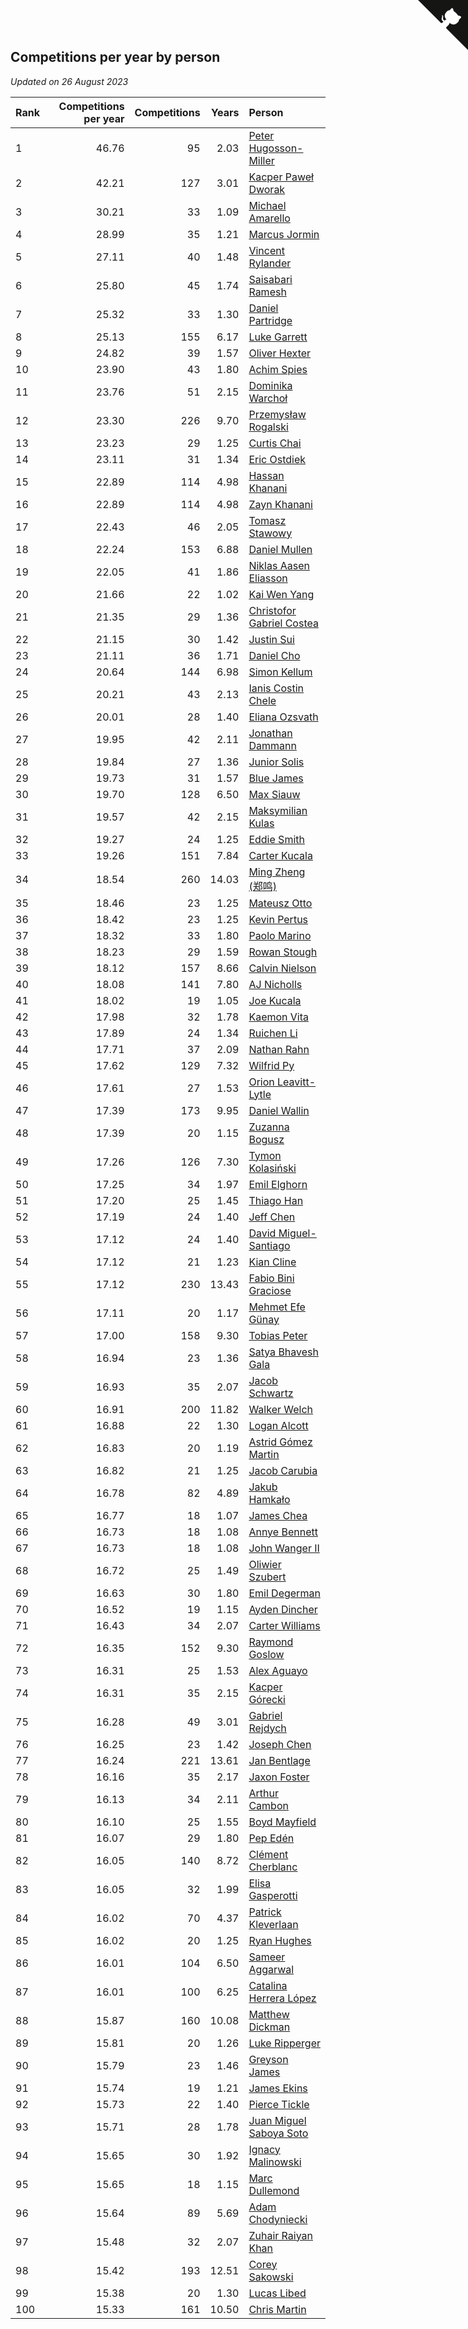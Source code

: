 ## Competitions per year by person

*Updated on 26 August 2023*

| Rank | Competitions per year | Competitions | Years | Person |
| :--- | ---: | ---: | ---: | :--- |
| 1 | 46.76 | 95 | 2.03 | [Peter Hugosson-Miller](https://www.worldcubeassociation.org/persons/2021HUGO01) |
| 2 | 42.21 | 127 | 3.01 | [Kacper Paweł Dworak](https://www.worldcubeassociation.org/persons/2020DWOR01) |
| 3 | 30.21 | 33 | 1.09 | [Michael Amarello](https://www.worldcubeassociation.org/persons/2022AMAR09) |
| 4 | 28.99 | 35 | 1.21 | [Marcus Jormin](https://www.worldcubeassociation.org/persons/2022JORM01) |
| 5 | 27.11 | 40 | 1.48 | [Vincent Rylander](https://www.worldcubeassociation.org/persons/2022RYLA01) |
| 6 | 25.80 | 45 | 1.74 | [Saisabari Ramesh](https://www.worldcubeassociation.org/persons/2021RAME01) |
| 7 | 25.32 | 33 | 1.30 | [Daniel Partridge](https://www.worldcubeassociation.org/persons/2022PART02) |
| 8 | 25.13 | 155 | 6.17 | [Luke Garrett](https://www.worldcubeassociation.org/persons/2017GARR05) |
| 9 | 24.82 | 39 | 1.57 | [Oliver Hexter](https://www.worldcubeassociation.org/persons/2022HEXT01) |
| 10 | 23.90 | 43 | 1.80 | [Achim Spies](https://www.worldcubeassociation.org/persons/2021SPIE01) |
| 11 | 23.76 | 51 | 2.15 | [Dominika Warchoł](https://www.worldcubeassociation.org/persons/2021WARC01) |
| 12 | 23.30 | 226 | 9.70 | [Przemysław Rogalski](https://www.worldcubeassociation.org/persons/2013ROGA02) |
| 13 | 23.23 | 29 | 1.25 | [Curtis Chai](https://www.worldcubeassociation.org/persons/2022CHAI02) |
| 14 | 23.11 | 31 | 1.34 | [Eric Ostdiek](https://www.worldcubeassociation.org/persons/2022OSTD01) |
| 15 | 22.89 | 114 | 4.98 | [Hassan Khanani](https://www.worldcubeassociation.org/persons/2018KHAN26) |
| 16 | 22.89 | 114 | 4.98 | [Zayn Khanani](https://www.worldcubeassociation.org/persons/2018KHAN28) |
| 17 | 22.43 | 46 | 2.05 | [Tomasz Stawowy](https://www.worldcubeassociation.org/persons/2021STAW01) |
| 18 | 22.24 | 153 | 6.88 | [Daniel Mullen](https://www.worldcubeassociation.org/persons/2016MULL04) |
| 19 | 22.05 | 41 | 1.86 | [Niklas Aasen Eliasson](https://www.worldcubeassociation.org/persons/2021ELIA01) |
| 20 | 21.66 | 22 | 1.02 | [Kai Wen Yang](https://www.worldcubeassociation.org/persons/2022YANG19) |
| 21 | 21.35 | 29 | 1.36 | [Christofor Gabriel Costea](https://www.worldcubeassociation.org/persons/2022COST03) |
| 22 | 21.15 | 30 | 1.42 | [Justin Sui](https://www.worldcubeassociation.org/persons/2022SUIJ01) |
| 23 | 21.11 | 36 | 1.71 | [Daniel Cho](https://www.worldcubeassociation.org/persons/2021CHOD01) |
| 24 | 20.64 | 144 | 6.98 | [Simon Kellum](https://www.worldcubeassociation.org/persons/2016KELL12) |
| 25 | 20.21 | 43 | 2.13 | [Ianis Costin Chele](https://www.worldcubeassociation.org/persons/2021CHEL01) |
| 26 | 20.01 | 28 | 1.40 | [Eliana Ozsvath](https://www.worldcubeassociation.org/persons/2022OZSV01) |
| 27 | 19.95 | 42 | 2.11 | [Jonathan Dammann](https://www.worldcubeassociation.org/persons/2021DAMM01) |
| 28 | 19.84 | 27 | 1.36 | [Junior Solis](https://www.worldcubeassociation.org/persons/2022SOLI03) |
| 29 | 19.73 | 31 | 1.57 | [Blue James](https://www.worldcubeassociation.org/persons/2022JAME01) |
| 30 | 19.70 | 128 | 6.50 | [Max Siauw](https://www.worldcubeassociation.org/persons/2017SIAU02) |
| 31 | 19.57 | 42 | 2.15 | [Maksymilian Kulas](https://www.worldcubeassociation.org/persons/2021KULA02) |
| 32 | 19.27 | 24 | 1.25 | [Eddie Smith](https://www.worldcubeassociation.org/persons/2022SMIT20) |
| 33 | 19.26 | 151 | 7.84 | [Carter Kucala](https://www.worldcubeassociation.org/persons/2015KUCA01) |
| 34 | 18.54 | 260 | 14.03 | [Ming Zheng (郑鸣)](https://www.worldcubeassociation.org/persons/2009ZHEN11) |
| 35 | 18.46 | 23 | 1.25 | [Mateusz Otto](https://www.worldcubeassociation.org/persons/2022OTTO01) |
| 36 | 18.42 | 23 | 1.25 | [Kevin Pertus](https://www.worldcubeassociation.org/persons/2022PERT01) |
| 37 | 18.32 | 33 | 1.80 | [Paolo Marino](https://www.worldcubeassociation.org/persons/2021MARI04) |
| 38 | 18.23 | 29 | 1.59 | [Rowan Stough](https://www.worldcubeassociation.org/persons/2022STOU01) |
| 39 | 18.12 | 157 | 8.66 | [Calvin Nielson](https://www.worldcubeassociation.org/persons/2014NIEL03) |
| 40 | 18.08 | 141 | 7.80 | [AJ Nicholls](https://www.worldcubeassociation.org/persons/2015NICH04) |
| 41 | 18.02 | 19 | 1.05 | [Joe Kucala](https://www.worldcubeassociation.org/persons/2022KUCA01) |
| 42 | 17.98 | 32 | 1.78 | [Kaemon Vita](https://www.worldcubeassociation.org/persons/2021VITA01) |
| 43 | 17.89 | 24 | 1.34 | [Ruichen Li](https://www.worldcubeassociation.org/persons/2022LIRU02) |
| 44 | 17.71 | 37 | 2.09 | [Nathan Rahn](https://www.worldcubeassociation.org/persons/2021RAHN01) |
| 45 | 17.62 | 129 | 7.32 | [Wilfrid Py](https://www.worldcubeassociation.org/persons/2016PYWI01) |
| 46 | 17.61 | 27 | 1.53 | [Orion Leavitt-Lytle](https://www.worldcubeassociation.org/persons/2022LEAV01) |
| 47 | 17.39 | 173 | 9.95 | [Daniel Wallin](https://www.worldcubeassociation.org/persons/2013WALL03) |
| 48 | 17.39 | 20 | 1.15 | [Zuzanna Bogusz](https://www.worldcubeassociation.org/persons/2022BOGU01) |
| 49 | 17.26 | 126 | 7.30 | [Tymon Kolasiński](https://www.worldcubeassociation.org/persons/2016KOLA02) |
| 50 | 17.25 | 34 | 1.97 | [Emil Elghorn](https://www.worldcubeassociation.org/persons/2021ELGH01) |
| 51 | 17.20 | 25 | 1.45 | [Thiago Han](https://www.worldcubeassociation.org/persons/2022HANT01) |
| 52 | 17.19 | 24 | 1.40 | [Jeff Chen](https://www.worldcubeassociation.org/persons/2022CHEN19) |
| 53 | 17.12 | 24 | 1.40 | [David Miguel-Santiago](https://www.worldcubeassociation.org/persons/2022MIGU02) |
| 54 | 17.12 | 21 | 1.23 | [Kian Cline](https://www.worldcubeassociation.org/persons/2022CLIN01) |
| 55 | 17.12 | 230 | 13.43 | [Fabio Bini Graciose](https://www.worldcubeassociation.org/persons/2010GRAC02) |
| 56 | 17.11 | 20 | 1.17 | [Mehmet Efe Günay](https://www.worldcubeassociation.org/persons/2022GUNA05) |
| 57 | 17.00 | 158 | 9.30 | [Tobias Peter](https://www.worldcubeassociation.org/persons/2014PETE03) |
| 58 | 16.94 | 23 | 1.36 | [Satya Bhavesh Gala](https://www.worldcubeassociation.org/persons/2022GALA03) |
| 59 | 16.93 | 35 | 2.07 | [Jacob Schwartz](https://www.worldcubeassociation.org/persons/2021SCHW01) |
| 60 | 16.91 | 200 | 11.82 | [Walker Welch](https://www.worldcubeassociation.org/persons/2011WELC01) |
| 61 | 16.88 | 22 | 1.30 | [Logan Alcott](https://www.worldcubeassociation.org/persons/2022ALCO02) |
| 62 | 16.83 | 20 | 1.19 | [Astrid Gómez Martin](https://www.worldcubeassociation.org/persons/2022MART26) |
| 63 | 16.82 | 21 | 1.25 | [Jacob Carubia](https://www.worldcubeassociation.org/persons/2022CARU02) |
| 64 | 16.78 | 82 | 4.89 | [Jakub Hamkało](https://www.worldcubeassociation.org/persons/2018HAMK01) |
| 65 | 16.77 | 18 | 1.07 | [James Chea](https://www.worldcubeassociation.org/persons/2022CHEA05) |
| 66 | 16.73 | 18 | 1.08 | [Annye Bennett](https://www.worldcubeassociation.org/persons/2022BENN11) |
| 67 | 16.73 | 18 | 1.08 | [John Wanger II](https://www.worldcubeassociation.org/persons/2022WANG39) |
| 68 | 16.72 | 25 | 1.49 | [Oliwier Szubert](https://www.worldcubeassociation.org/persons/2022SZUB01) |
| 69 | 16.63 | 30 | 1.80 | [Emil Degerman](https://www.worldcubeassociation.org/persons/2021DEGE01) |
| 70 | 16.52 | 19 | 1.15 | [Ayden Dincher](https://www.worldcubeassociation.org/persons/2022DINC01) |
| 71 | 16.43 | 34 | 2.07 | [Carter Williams](https://www.worldcubeassociation.org/persons/2021WILL06) |
| 72 | 16.35 | 152 | 9.30 | [Raymond Goslow](https://www.worldcubeassociation.org/persons/2014GOSL01) |
| 73 | 16.31 | 25 | 1.53 | [Alex Aguayo](https://www.worldcubeassociation.org/persons/2022AGUA01) |
| 74 | 16.31 | 35 | 2.15 | [Kacper Górecki](https://www.worldcubeassociation.org/persons/2021GORE01) |
| 75 | 16.28 | 49 | 3.01 | [Gabriel Rejdych](https://www.worldcubeassociation.org/persons/2020REJD01) |
| 76 | 16.25 | 23 | 1.42 | [Joseph Chen](https://www.worldcubeassociation.org/persons/2022CHEN16) |
| 77 | 16.24 | 221 | 13.61 | [Jan Bentlage](https://www.worldcubeassociation.org/persons/2010BENT01) |
| 78 | 16.16 | 35 | 2.17 | [Jaxon Foster](https://www.worldcubeassociation.org/persons/2021FOST01) |
| 79 | 16.13 | 34 | 2.11 | [Arthur Cambon](https://www.worldcubeassociation.org/persons/2021CAMB01) |
| 80 | 16.10 | 25 | 1.55 | [Boyd Mayfield](https://www.worldcubeassociation.org/persons/2022MAYF01) |
| 81 | 16.07 | 29 | 1.80 | [Pep Edén](https://www.worldcubeassociation.org/persons/2021EDEN01) |
| 82 | 16.05 | 140 | 8.72 | [Clément Cherblanc](https://www.worldcubeassociation.org/persons/2014CHER05) |
| 83 | 16.05 | 32 | 1.99 | [Elisa Gasperotti](https://www.worldcubeassociation.org/persons/2021GASP01) |
| 84 | 16.02 | 70 | 4.37 | [Patrick Kleverlaan](https://www.worldcubeassociation.org/persons/2019KLEV01) |
| 85 | 16.02 | 20 | 1.25 | [Ryan Hughes](https://www.worldcubeassociation.org/persons/2022HUGH04) |
| 86 | 16.01 | 104 | 6.50 | [Sameer Aggarwal](https://www.worldcubeassociation.org/persons/2017AGGA01) |
| 87 | 16.01 | 100 | 6.25 | [Catalina Herrera López](https://www.worldcubeassociation.org/persons/2017LOPE31) |
| 88 | 15.87 | 160 | 10.08 | [Matthew Dickman](https://www.worldcubeassociation.org/persons/2013DICK01) |
| 89 | 15.81 | 20 | 1.26 | [Luke Ripperger](https://www.worldcubeassociation.org/persons/2022RIPP01) |
| 90 | 15.79 | 23 | 1.46 | [Greyson James](https://www.worldcubeassociation.org/persons/2022JAME02) |
| 91 | 15.74 | 19 | 1.21 | [James Ekins](https://www.worldcubeassociation.org/persons/2022EKIN01) |
| 92 | 15.73 | 22 | 1.40 | [Pierce Tickle](https://www.worldcubeassociation.org/persons/2022TICK01) |
| 93 | 15.71 | 28 | 1.78 | [Juan Miguel Saboya Soto](https://www.worldcubeassociation.org/persons/2021SOTO01) |
| 94 | 15.65 | 30 | 1.92 | [Ignacy Malinowski](https://www.worldcubeassociation.org/persons/2021MALI02) |
| 95 | 15.65 | 18 | 1.15 | [Marc Dullemond](https://www.worldcubeassociation.org/persons/2022DULL01) |
| 96 | 15.64 | 89 | 5.69 | [Adam Chodyniecki](https://www.worldcubeassociation.org/persons/2017CHOD02) |
| 97 | 15.48 | 32 | 2.07 | [Zuhair Raiyan Khan](https://www.worldcubeassociation.org/persons/2021KHAN05) |
| 98 | 15.42 | 193 | 12.51 | [Corey Sakowski](https://www.worldcubeassociation.org/persons/2011SAKO01) |
| 99 | 15.38 | 20 | 1.30 | [Lucas Libed](https://www.worldcubeassociation.org/persons/2022LIBE02) |
| 100 | 15.33 | 161 | 10.50 | [Chris Martin](https://www.worldcubeassociation.org/persons/2013MART03) |


<a href="https://github.com/JustinTimeCuber/wca_statistics" class="github-corner" aria-label="View source on Github"><svg width="80" height="80" viewBox="0 0 250 250" style="fill:#151513; color:#fff; position: absolute; top: 0; border: 0; right: 0;" aria-hidden="true"><path d="M0,0 L115,115 L130,115 L142,142 L250,250 L250,0 Z"></path><path d="M128.3,109.0 C113.8,99.7 119.0,89.6 119.0,89.6 C122.0,82.7 120.5,78.6 120.5,78.6 C119.2,72.0 123.4,76.3 123.4,76.3 C127.3,80.9 125.5,87.3 125.5,87.3 C122.9,97.6 130.6,101.9 134.4,103.2" fill="currentColor" style="transform-origin: 130px 106px;" class="octo-arm"></path><path d="M115.0,115.0 C114.9,115.1 118.7,116.5 119.8,115.4 L133.7,101.6 C136.9,99.2 139.9,98.4 142.2,98.6 C133.8,88.0 127.5,74.4 143.8,58.0 C148.5,53.4 154.0,51.2 159.7,51.0 C160.3,49.4 163.2,43.6 171.4,40.1 C171.4,40.1 176.1,42.5 178.8,56.2 C183.1,58.6 187.2,61.8 190.9,65.4 C194.5,69.0 197.7,73.2 200.1,77.6 C213.8,80.2 216.3,84.9 216.3,84.9 C212.7,93.1 206.9,96.0 205.4,96.6 C205.1,102.4 203.0,107.8 198.3,112.5 C181.9,128.9 168.3,122.5 157.7,114.1 C157.9,116.9 156.7,120.9 152.7,124.9 L141.0,136.5 C139.8,137.7 141.6,141.9 141.8,141.8 Z" fill="currentColor" class="octo-body"></path></svg></a><style>.github-corner:hover .octo-arm{animation:octocat-wave 560ms ease-in-out}@keyframes octocat-wave{0%,100%{transform:rotate(0)}20%,60%{transform:rotate(-25deg)}40%,80%{transform:rotate(10deg)}}@media (max-width:500px){.github-corner:hover .octo-arm{animation:none}.github-corner .octo-arm{animation:octocat-wave 560ms ease-in-out}}</style>
